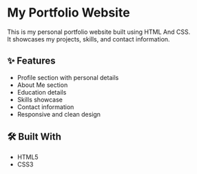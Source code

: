# My Portfolio Website
This is my personal portfolio website built using HTML And CSS.  
It showcases my projects, skills, and contact information.

## ✨ Features

- Profile section with personal details  
- About Me section  
- Education details  
- Skills showcase  
- Contact information  
- Responsive and clean design

## 🛠️ Built With
- HTML5  
- CSS3  

